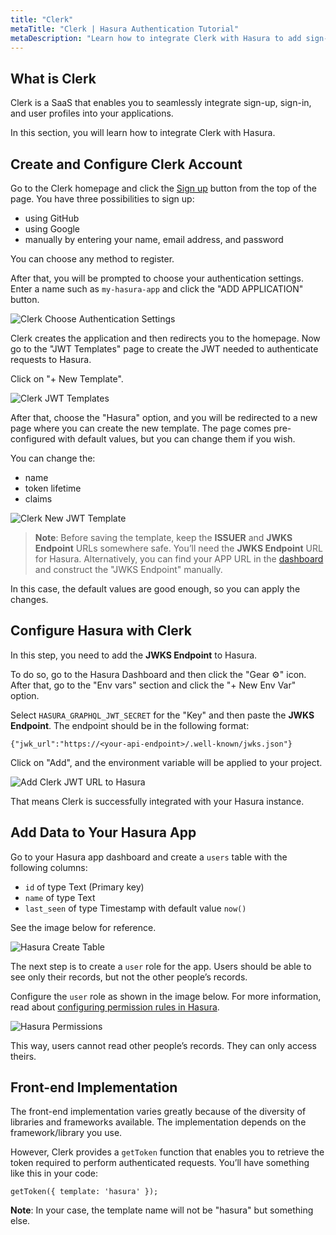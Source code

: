 ```yaml
---
title: "Clerk"
metaTitle: "Clerk | Hasura Authentication Tutorial"
metaDescription: "Learn how to integrate Clerk with Hasura to add sign-up, sign-in, and user profiles into your applications using JWT"
---
```


## What is Clerk

Clerk is a SaaS that enables you to seamlessly integrate sign-up, sign-in, and user profiles into your applications.

In this section, you will learn how to integrate Clerk with Hasura.

## Create and Configure Clerk Account

Go to the Clerk homepage and click the [Sign up](https://dashboard.clerk.dev/sign-up) button from the top of the page. You have three possibilities to sign up:
* using GitHub
* using Google
* manually by entering your name, email address, and password

You can choose any method to register. 

After that, you will be prompted to choose your authentication settings. Enter a name such as `my-hasura-app` and click the "ADD APPLICATION" button.

![Clerk Choose Authentication Settings](https://graphql-engine-cdn.hasura.io/learn-hasura/assets/graphql-hasura-authentication/clerk/clerk-add-auth-settings.png)

Clerk creates the application and then redirects you to the homepage. Now go to the "JWT Templates" page to create the JWT needed to authenticate requests to Hasura.

Click on "+ New Template".

![Clerk JWT Templates](https://graphql-engine-cdn.hasura.io/learn-hasura/assets/graphql-hasura-authentication/clerk/clerk-jwt-templates.png)

After that, choose the "Hasura" option, and you will be redirected to a new page where you can create the new template. The page comes pre-configured with default values, but you can change them if you wish.

You can change the:
* name
* token lifetime
* claims

![Clerk New JWT Template](https://graphql-engine-cdn.hasura.io/learn-hasura/assets/graphql-hasura-authentication/clerk/hasura-new-jwt-template.png)

> **Note**: Before saving the template, keep the **ISSUER** and **JWKS Endpoint** URLs somewhere safe. You’ll need the **JWKS Endpoint** URL for Hasura. Alternatively, you can find your APP URL in the [dashboard](https://dashboard.clerk.dev/) and construct the "JWKS Endpoint" manually.

In this case, the default values are good enough, so you can apply the changes.

## Configure Hasura with Clerk

In this step, you need to add the **JWKS Endpoint** to Hasura.

To do so, go to the Hasura Dashboard and then click the "Gear ⚙️" icon. After that, go to the "Env vars" section and click the "+ New Env Var" option. 

Select `HASURA_GRAPHQL_JWT_SECRET` for the "Key" and then paste the **JWKS Endpoint**. The endpoint should be in the following format:

```
{"jwk_url":"https://<your-api-endpoint>/.well-known/jwks.json"}
```

Click on "Add", and the environment variable will be applied to your project.

![Add Clerk JWT URL to Hasura](https://graphql-engine-cdn.hasura.io/learn-hasura/assets/graphql-hasura-authentication/clerk/hasura-add-clerk-jwt-url.png)

That means Clerk is successfully integrated with your Hasura instance.

## Add Data to Your Hasura App

Go to your Hasura app dashboard and create a `users` table with the following columns:
* `id` of type Text (Primary key)
* `name` of type Text
* `last_seen` of type Timestamp with default value `now()`

See the image below for reference.

![Hasura Create Table](https://graphql-engine-cdn.hasura.io/learn-hasura/assets/graphql-hasura-authentication/auth0/hasura-create-table.png)

The next step is to create a `user` role for the app. Users should be able to see only their records, but not the other people’s records.

Configure the `user` role as shown in the image below. For more information, read about [configuring permission rules in Hasura](https://hasura.io/docs/latest/graphql/core/auth/authorization/permission-rules/).

![Hasura Permissions](https://graphql-engine-cdn.hasura.io/learn-hasura/assets/graphql-hasura-authentication/auth0/hasura-permissions.png)

This way, users cannot read other people’s records. They can only access theirs.

## Front-end Implementation

The front-end implementation varies greatly because of the diversity of libraries and frameworks available. The implementation depends on the framework/library you use.

However, Clerk provides a `getToken` function that enables you to retrieve the token required to perform authenticated requests. You’ll have something like this in your code:

```
getToken({ template: 'hasura' });
```

**Note**: In your case, the template name will not be "hasura" but something else.